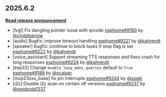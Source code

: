 ## 2025.6.2

[**Read release announcement**](https://beta.esphome.io/changelog/2025.6.0)

- [lvgl] Fix dangling pointer issue with qrcode [esphome#9190](https://github.com/esphome/esphome/pull/9190) by [@clydebarrow](https://github.com/clydebarrow)
- [audio] Bugfix: improve timeout handling [esphome#9221](https://github.com/esphome/esphome/pull/9221) by [@kahrendt](https://github.com/kahrendt)
- [speaker] bugfix: continue to block tasks if stop flag is set [esphome#9222](https://github.com/esphome/esphome/pull/9222) by [@kahrendt](https://github.com/kahrendt)
- [voice_assistant] Support streaming TTS responses and fixes crash for long responses [esphome#9224](https://github.com/esphome/esphome/pull/9224) by [@kahrendt](https://github.com/kahrendt)
- [esp32] Change ``enable_lwip_mdns_queries`` default to ``True`` [esphome#9188](https://github.com/esphome/esphome/pull/9188) by [@scaiper](https://github.com/scaiper)
- [mcp23xxx_base] fix pin interrupts [esphome#9244](https://github.com/esphome/esphome/pull/9244) by [@ssieb](https://github.com/ssieb)
- [i2c] Disable i2c scan on certain idf versions [esphome#9237](https://github.com/esphome/esphome/pull/9237) by [@swoboda1337](https://github.com/swoboda1337)

